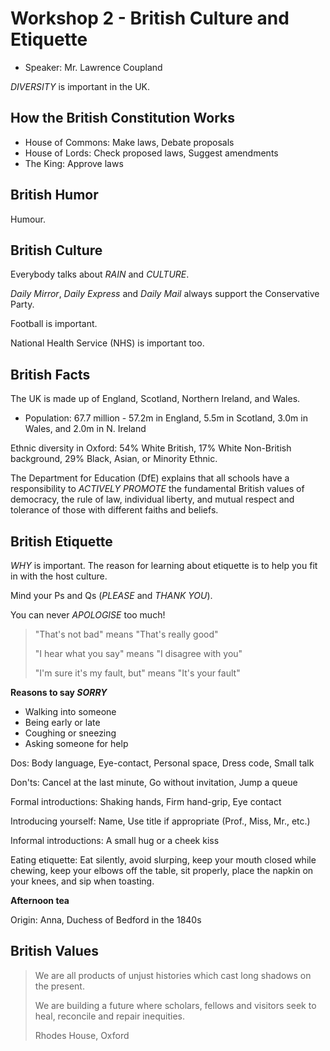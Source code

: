 # Workshop 2 - British Culture and Etiquette

- Speaker: Mr. Lawrence Coupland

*DIVERSITY* is important in the UK.

## How the British Constitution Works

- House of Commons: Make laws, Debate proposals
- House of Lords: Check proposed laws, Suggest amendments
- The King: Approve laws

## British Humor

Humour.

## British Culture

Everybody talks about *RAIN* and *CULTURE*.

*Daily Mirror*, *Daily Express* and *Daily Mail* always support the Conservative Party.

Football is important.

National Health Service (NHS) is important too.

## British Facts

The UK is made up of England, Scotland, Northern Ireland, and Wales.

- Population: 67.7 million - 57.2m in England, 5.5m in Scotland, 3.0m in Wales, and 2.0m in N. Ireland

Ethnic diversity in Oxford: 54% White British, 17% White Non-British background, 29% Black, Asian, or Minority Ethnic.

The Department for Education (DfE) explains that all schools have a responsibility to *ACTIVELY PROMOTE* the fundamental British values of democracy, the rule of law, individual liberty, and mutual respect and tolerance of those with different faiths and beliefs.

## British Etiquette

*WHY* is important. The reason for learning about etiquette is to help you fit in with the host culture.

Mind your Ps and Qs (*PLEASE* and *THANK YOU*).

You can never *APOLOGISE* too much!

> "That's not bad" means "That's really good"
>
> "I hear what you say" means "I disagree with you"
>
> "I'm sure it's my fault, but" means "It's your fault"

**Reasons to say *SORRY***

- Walking into someone
- Being early or late
- Coughing or sneezing
- Asking someone for help

Dos: Body language, Eye-contact, Personal space, Dress code, Small talk

Don'ts: Cancel at the last minute, Go without invitation, Jump a queue

Formal introductions: Shaking hands, Firm hand-grip, Eye contact

Introducing yourself: Name, Use title if appropriate (Prof., Miss, Mr., etc.)

Informal introductions: A small hug or a cheek kiss

Eating etiquette: Eat silently, avoid slurping, keep your mouth closed while chewing, keep your elbows off the table, sit properly, place the napkin on your knees, and sip when toasting.

**Afternoon tea**

Origin: Anna, Duchess of Bedford in the 1840s

## British Values

> We are all products of unjust histories which cast long shadows on the present.
>
> We are building a future where scholars, fellows and visitors seek to heal, reconcile and repair inequities.
>
> Rhodes House, Oxford
